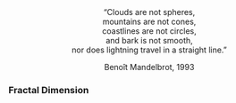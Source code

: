 <div align="center">“Clouds are not spheres, <br>
mountains are not cones, <br>
coastlines are not circles, <br>
and bark is not smooth, <br>
nor does lightning travel in a straight line.” <br>

Benoît Mandelbrot, 1993 </div>

### Fractal Dimension